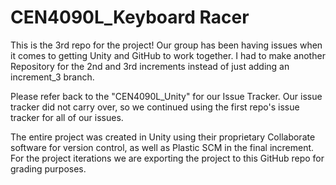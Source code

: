 # CEN4090L_Keyboard Racer

This is the 3rd repo for the project!
Our group has been having issues when it comes to getting Unity and GitHub to work together.
I had to make another Repository for the 2nd and 3rd increments instead of just adding an increment_3 branch.

Please refer back to the "CEN4090L_Unity" for our Issue Tracker. Our issue tracker did not carry over, so we continued using the first repo's issue tracker for all of our issues.

The entire project was created in Unity using their proprietary Collaborate software for version control, as well as Plastic SCM in the final increment. 
For the project iterations we are exporting the project to this GitHub repo for grading purposes.
